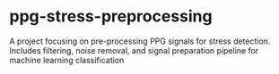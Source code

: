 # ppg-stress-preprocessing
A project focusing on pre-processing PPG signals for stress detection. Includes filtering, noise removal, and signal preparation pipeline for machine learning classification
